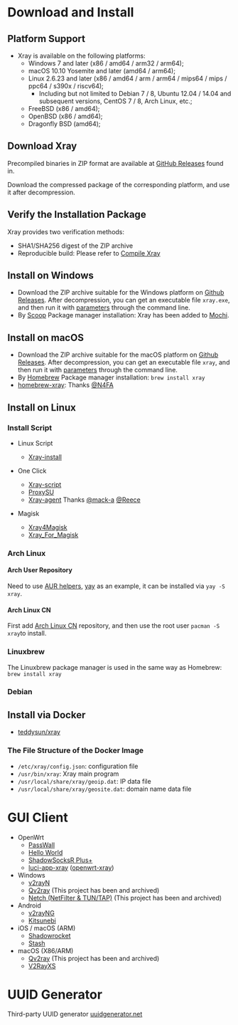 # Download and Install

## Platform Support

- Xray is available on the following platforms:
  - Windows 7 and later (x86 / amd64 / arm32 / arm64);
  - macOS 10.10 Yosemite and later (amd64 / arm64);
  - Linux 2.6.23 and later (x86 / amd64 / arm / arm64 / mips64 / mips / ppc64 / s390x / riscv64);
    - Including but not limited to Debian 7 / 8, Ubuntu 12.04 / 14.04 and subsequent versions, CentOS 7 / 8, Arch Linux, etc.;
  - FreeBSD (x86 / amd64);
  - OpenBSD (x86 / amd64);
  - Dragonfly BSD (amd64);

## Download Xray

Precompiled binaries in ZIP format are available at [GitHub Releases](https://github.com/xtls/Xray-core/releases) found in.

Download the compressed package of the corresponding platform, and use it after decompression.

## Verify the Installation Package

Xray provides two verification methods:

- SHA1/SHA256 digest of the ZIP archive
- Reproducible build: Please refer to [Compile Xray](https://xtls.github.io/development/intro/compile.html)

## Install on Windows

- Download the ZIP archive suitable for the Windows platform on [Github Releases](https://github.com/xtls/Xray-core/releases). After decompression, you can get an executable file `xray.exe`, and then run it with [parameters](./command) through the command line.
- By [Scoop](https://scoop.sh/) Package manager installation: Xray has been added to [Mochi](https://github.com/Qv2ray/mochi).

## Install on macOS

- Download the ZIP archive suitable for the macOS platform on [Github Releases](https://github.com/xtls/Xray-core/releases). After decompression, you can get an executable file `xray`, and then run it with [parameters](./command) through the command line.
- By [Homebrew](https://brew.sh/) Package manager installation: `brew install xray`
- [homebrew-xray](https://github.com/N4FA/homebrew-xray): Thanks [@N4FA](https://github.com/N4FA)

## Install on Linux

### Install Script

- Linux Script

  - [Xray-install](https://github.com/XTLS/Xray-install)

* One Click

  - [Xray-script](https://github.com/kirin10000/Xray-script)
  - [ProxySU](https://github.com/proxysu/ProxySU)
  - [Xray-agent](https://github.com/reeceyng/v2ray-agent) Thanks [@mack-a](https://github.com/mack-a) [@Reece](https://github.com/reeceyng)

* Magisk
  - [Xray4Magisk](https://github.com/CerteKim/Xray4Magisk)
  - [Xray_For_Magisk](https://github.com/E7KMbb/Xray_For_Magisk)

### Arch Linux

#### Arch User Repository

Need to use [AUR helpers](https://wiki.archlinux.org/index.php/AUR_helpers), [yay](https://github.com/Jguer/yay) as an example, it can be installed via `yay -S xray`.

#### Arch Linux CN

First add [Arch Linux CN](https://www.archlinuxcn.org/archlinux-cn-repo-and-mirror/) repository, and then use the root user `pacman -S xray`to install.

### Linuxbrew

The Linuxbrew package manager is used in the same way as Homebrew: `brew install xray`

### Debian <Badge text="WIP" type="warning"/>

## Install via Docker

- [teddysun/xray](https://hub.docker.com/r/teddysun/xray)

### The File Structure of the Docker Image

- `/etc/xray/config.json`: configuration file
- `/usr/bin/xray`: Xray main program
- `/usr/local/share/xray/geoip.dat`: IP data file
- `/usr/local/share/xray/geosite.dat`: domain name data file

# GUI Client

- OpenWrt
  - [PassWall](https://github.com/xiaorouji/openwrt-passwall)
  - [Hello World](https://github.com/jerrykuku/luci-app-vssr)
  - [ShadowSocksR Plus+](https://github.com/fw876/helloworld)
  - [luci-app-xray](https://github.com/yichya/luci-app-xray) ([openwrt-xray](https://github.com/yichya/openwrt-xray))
- Windows
  - [v2rayN](https://github.com/2dust/v2rayN)
  - [Qv2ray](https://github.com/Qv2ray/Qv2ray) (This project has been and archived)
  - [Netch (NetFilter & TUN/TAP)](https://github.com/NetchX/Netch) (This project has been and archived)
- Android
  - [v2rayNG](https://github.com/2dust/v2rayNG)
  - [Kitsunebi](https://github.com/rurirei/Kitsunebi/tree/release_xtls)
- iOS / macOS (ARM)
  - [Shadowrocket](https://apps.apple.com/app/shadowrocket/id932747118)
  - [Stash](https://apps.apple.com/app/stash/id1596063349)
- macOS (X86/ARM)
  - [Qv2ray](https://github.com/Qv2ray/Qv2ray) (This project has been and archived)
  - [V2RayXS](https://github.com/tzmax/V2RayXS)

# UUID Generator

Third-party UUID generator [uuidgenerator.net](https://www.uuidgenerator.net)
